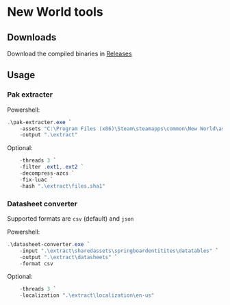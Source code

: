 # New World tools

## Downloads

Download the compiled binaries in [Releases](https://github.com/new-world-tools/new-world-tools/releases)

## Usage

### Pak extracter

Powershell:
```powershell
.\pak-extracter.exe `
    -assets "C:\Program Files (x86)\Steam\steamapps\common\New World\assets" `
    -output ".\extract"
```

Optional:
```powershell
    -threads 3 `
    -filter .ext1,.ext2 `
    -decompress-azcs `
    -fix-luac `
    -hash ".\extract\files.sha1"
```

### Datasheet converter

Supported formats are `csv` (default) and `json`

Powershell:
```powershell
.\datasheet-converter.exe `
    -input ".\extract\sharedassets\springboardentitites\datatables" `
    -output ".\extract\datasheets" `
    -format csv
```

Optional:
```powershell
    -threads 3 `
    -localization ".\extract\localization\en-us"
```
